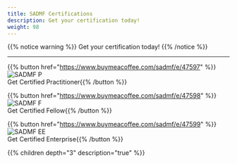 ```yaml
---
title: SADMF Certifications
description: Get your certification today!
weight: 98
---
```


{{% notice warning %}}
Get your certification today!
{{% /notice %}}

---

 {{% button href="https://www.buymeacoffee.com/sadmf/e/47597" %}}![SADMF P](/images/sad-certified-sm.png)<br>Get Certified Practitioner{{% /button %}}

 {{% button href="https://www.buymeacoffee.com/sadmf/e/47598" %}}![SADMF F](/images/sad-fellow-sm.png)<br>Get Certified Fellow{{% /button %}}

 {{% button href="https://www.buymeacoffee.com/sadmf/e/47599" %}}![SADMF EE](/images/sadmf-logo-sm.png)<br>Get Certified Enterprise{{% /button %}}

{{% children depth="3" description="true" %}}
